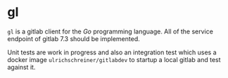 gl
==
`gl` is a gitlab client for the *Go* programming language. All of the service endpoint of gitlab 7.3 should be implemented. 

Unit tests are work in progress and also an integration test which uses a docker image `ulrichschreiner/gitlabdev` to startup a local gitlab and test against it.
